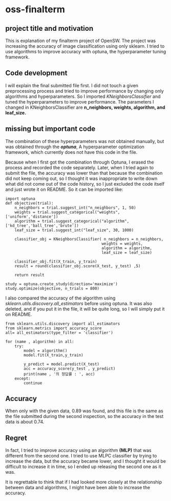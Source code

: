 # oss-finalterm
## project title and motivation
This is explanation of my finalterm project of OpenSW. The project was increasing the accuracy of image classification using only sklearn. I tried to use algorithms to improve accuracy with optuna, the hyperparameter tuning framework.
## Code development
I will explain the final submitted file first. I did not touch a given preprocessing process and tried to improve performance by changing only algorithms and hyperparameters. So I imported _KNeighborsClassifier_ and tuned the hyperparameters to improve performance. The parameters I changed in KNeighborsClassifier are **n_neighbors, weights, algorithm, and leaf_size.**
## missing but important code
The combination of these hyperparameters was not obtained manually, but was obtained through the __*optuna*__, A hyperparameter optimization framework, which currently does not have this code in the file.

Because when I first got the combination through Optuna, I erased the process and recorded the code separately. Later, when I tried again to submit the file, the accuracy was lower than that because the combination did not keep coming out, so I thought it was inappropriate to write down what did not come out of the code history, so I just excluded the code itself and just wrote it on README. So it can be imported like:

    import optuna
    def objective(trial):
        n_neighbors = trial.suggest_int("n_neighbors", 1, 50)
        weights = trial.suggest_categorical("weights",['uniform','distance'])
        algorithm = trial.suggest_categorical("algorithm",['kd_tree','ball_tree','brute'])
        leaf_size = trial.suggest_int("leaf_size", 30, 1000)     
        
        classifier_obj = KNeighborsClassifier( n_neighbors = n_neighbors,
                                              weights = weights,
                                              algorithm = algorithm,
                                              leaf_size = leaf_size) 
    
        classifier_obj.fit(X_train, y_train)
        result = round(classifier_obj.score(X_test, y_test) ,5)
    
        return result

    study = optuna.create_study(direction='maximize')
    study.optimize(objective, n_trials = 800)
I also compared the accuracy of the algorithm using *sklearn.utils.discovery.all_estimators* before using optuna. It was also deleted, and if you put it in the file, it will be quite long, so I will simply put it on README.

    from sklearn.utils.discovery import all_estimators
    from sklearn.metrics import accuracy_score
    all= all_estimators(type_filter = 'classifier')
  
    for (name , algorithm) in all:
        try:
            model = algorithm()
            model.fit(X_train,y_train)
      
            y_predict = model.predict(X_test)
            acc = accuracy_score(y_test , y_predict)
            print(name , '의 정답률 : ', acc)
        except:
            continue
## Accuracy
When only with the given data, 0.89 was found, and this file is the same as the file submitted during the second inspection, so the accuracy in the test data is about 0.74.

## Regret
In fact, I tried to improve accuracy using an algorithm **(MLP)** that was different from the second one. I tried to use MLPC classifier by trying to increase the data, but the accuracy became lower, and I thought it would be difficult to increase it in time, so I ended up releasing the second one as it was.

It is regrettable to think that if I had looked more closely at the relationship between data and algorithms, I might have been able to increase the accuracy.
